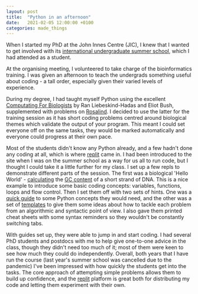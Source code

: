 ```yaml
---
layout: post
title:  "Python in an afternoon"
date:   2021-02-05 12:00:00 +0100
categories: made_things
---
```


When I started my PhD at the John Innes Centre (JIC),
I knew that I wanted to get involved with its [international undergraduate summer school][iuss],
which I had attended as a student.

At the organising meeting, I volunteered to take charge of the bioinformatics training.
I was given an afternoon to teach the undergrads something useful about coding - a
tall order, especially given their varied levels of experience.

During my degree, I had taught myself Python using the excellent [Computating For Biologists][cfb]
by Ran Liebeskind-Hadas and Eliot Bush, supplemented with problems on [Rosalind][ros].
I decided to use the latter for the training session as it has short coding problems
centred around biological themes which validate the output of your program. This meant
I could set everyone off on the same tasks, they would be marked automatically and
everyone could progress at their own pace.

Most of the students didn't know any Python already, and a few hadn't done any coding
at all, which is where [replit][replit] came in. I had been introduced to
the site when I was on the summer school as a way for us all to run code, but I thought
I could take it a little further for my class. I set up a few repls to demonstrate
different parts of the session. The first was a biological 'Hello World' - [calculating][gcrepl]
the [GC content][gcc] of a short strand of DNA. This is a nice example to introduce
some basic coding concepts: variables, functions, loops and flow control. Then I set them
off with two sets of hints. One was a [quick guide][qg] to some Python concepts they would
need, and the other was a set of [templates][templates] to give them some ideas about
how to tackle each problem from an algorithmic and syntactic point of view. I also
gave them printed cheat sheets with some syntax reminders so they wouldn't be constantly
switching tabs.

With guides set up, they were able to jump in and start coding. I had several PhD
students and postdocs with me to help give one-to-one advice in the class, though
they didn't need too much of it; most of them were keen to see how much they could
do independently. Overall, both years that I have run the course
(last year's summer school was cancelled due to the pandemic) I've been impressed
with how quickly the students get into the tasks. The core approach of attempting
simple problems allows them to build up confidence, and the [replit][replit] platform
is great both for distributing my code and letting them experiment with their own.

[iuss]:https://www.jic.ac.uk/training-careers/summer-schools/international-undergraduate/
[cfb]: https://www.cs.hmc.edu/twiki/bin/view/CFB
[ros]: http://rosalind.info
[replit]:https://repl.it
[gcc]: https://en.wikipedia.org/wiki/GC-content
[gcrepl]: https://repl.it/@sam_deans/GCcontentcalculator#main.py
[qg]: https://repl.it/@sam_deans/Starting-out-with-Python-3#main.py
[templates]:https://repl.it/@sam_deans/Rosalind-Templates#main.py
